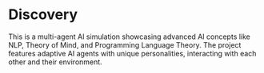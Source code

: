 # Discovery
This is a multi-agent AI simulation showcasing advanced AI concepts like NLP, Theory of Mind, and Programming Language Theory. The project features adaptive AI agents with unique personalities, interacting with each other and their environment.
